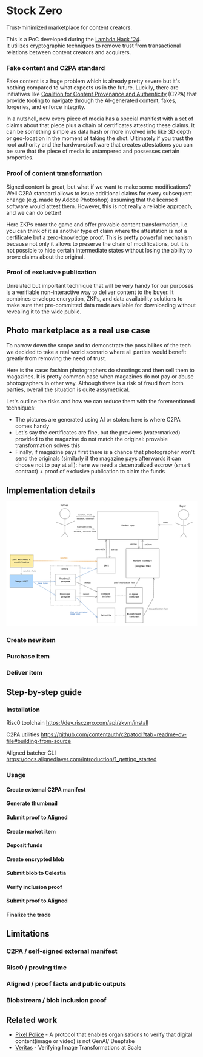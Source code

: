 # Stock Zero

Trust-minimized marketplace for content creators.

This is a PoC developed during the [Lambda Hack '24](https://dorahacks.io/hackathon/lambdahackweek2).  
It utilizes cryptographic techniques to remove trust from transactional relations between content creators and acquirers.

### Fake content and C2PA standard

Fake content is a huge problem which is already pretty severe but it's nothing compared to what expects us in the future. Luckily, there are initiatives like [Coalition for Content Provenance and Authenticity](https://c2pa.org/) (C2PA) that provide tooling to navigate through the AI-generated content, fakes, forgeries, and enforce integrity.

In a nutshell, now every piece of media has a special manifest with a set of claims about that piece plus a chain of certificates attesting these claims. It can be something simple as data hash or more involved info like 3D depth or geo-location in the moment of taking the shot. Ultimately if you trust the root authority and the hardware/software that creates attestations you can be sure that the piece of media is untampered and possesses certain properties.

### Proof of content transformation

Signed content is great, but what if we want to make some modifications? Well C2PA standard allows to issue additional claims for every subsequent change (e.g. made by Adobe Photoshop) assuming that the licensed software would attest them. However, this is not really a reliable approach, and we can do better!

Here ZKPs enter the game and offer provable content transformation, i.e. you can think of it as another type of claim where the attestation is not a certificate but a zero-knowledge proof. This is pretty powerful mechanism because not only it allows to preserve the chain of modifications, but it is not possible to hide certain intermediate states without losing the ability to prove claims about the original.

### Proof of exclusive publication

Unrelated but important technique that will be very handy for our purposes is a verifiable non-interactive way to deliver content to the buyer. It combines envelope encryption, ZKPs, and data availability solutions to make sure that pre-committed data made available for downloading without revealing it to the wide public.

## Photo marketplace as a real use case

To narrow down the scope and to demonstrate the possibilites of the tech we decided to take a real world scenario where all parties would benefit greatly from removing the need of trust.  

Here is the case: fashion photographers do shootings and then sell them to magazines. It is pretty common case when magazines do not pay or abuse photographers in other way. Although there is a risk of fraud from both parties, overall the situation is quite assymetrical.  

Let's outline the risks and how we can reduce them with the forementioned techniques:
- The pictures are generated using AI or stolen: here is where C2PA comes handy
- Let's say the certificates are fine, but the previews (watermarked) provided to the magazine do not match the original: provable transformation solves this
- Finally, if magazine pays first there is a chance that photographer won't send the originals (similarly if the magazine pays afterwards it can choose not to pay at all): here we need a decentralized escrow (smart contract) + proof of exclusive publication to claim the funds

## Implementation details

![Flow chart](./assets/flow.png)

### Create new item



### Purchase item

### Deliver item

## Step-by-step guide

### Installation

Risc0 toolchain
https://dev.risczero.com/api/zkvm/install 

C2PA utilities
https://github.com/contentauth/c2patool?tab=readme-ov-file#building-from-source

Aligned batcher CLI
https://docs.alignedlayer.com/introduction/1_getting_started

### Usage

#### Create external C2PA manifest

#### Generate thumbnail

#### Submit proof to Aligned

#### Create market item

#### Deposit funds

#### Create encrypted blob

#### Submit blob to Celestia

#### Verify inclusion proof

#### Submit proof to Aligned

#### Finalize the trade

## Limitations

### C2PA / self-signed external manifest

### Risc0 / proving time

### Aligned / proof facts and public outputs

### Blobstream / blob inclusion proof

## Related work

* [Pixel Police](https://devfolio.co/projects/pixel-police-a4c5) - A protocol that enables organisations to verify that digital content(image or video) is not GenAI/ Deepfake 
* [Veritas](https://eprint.iacr.org/2024/1066) - Verifying Image Transformations at Scale
